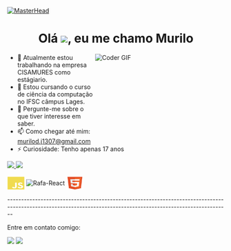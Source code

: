 [![MasterHead](https://firebasestorage.googleapis.com/v0/b/flexi-coding.appspot.com/o/dempgi7-520f8d5f-63d4-4453-8822-dbc149ae27f8.gif?alt=media&token=91c0c7b2-93c3-4029-b011-1a8703c5730d)](https://rishavchanda.io)
<h1 align="center">Olá <img src="https://media.giphy.com/media/hvRJCLFzcasrR4ia7z/giphy.gif" width="35">, eu me chamo Murilo</h1>

<img align="right" alt="Coder GIF" height=200 width=300 src="https://raw.githubusercontent.com/TheDudeThatCode/TheDudeThatCode/master/Assets/Developer.gif" />

- 🔭 Atualmente estou trabalhando na empresa CISAMURES como estágiario.  
- 🌱 Estou cursando o curso de ciência da computação no IFSC câmpus Lages.
- 💬 Pergunte-me sobre o que tiver interesse em saber.
- 📫 Como chegar até mim: murilod.j1307@gmail.com
- ⚡ Curiosidade: Tenho apenas 17 anos
<div>
    <a href="https://github.com/Murilodellajustina">
        <img height="150cm" src="https://github-readme-stats.vercel.app/api?username=Murilodellajustina&show_icons-true&theme-dark&include_all_commits=true&coun0t_private-true"/>
        <img right="150cm" src="https://github-readme-stats.vercel.app/api/top-langs/?username=Murilodellajustina&layout-compact&langs_count=168&theme-dark"/>
    </a>
  
</div>
<div style="display: inline_block"><br>
  <img align="center" alt="Rafa-Js" height="30" width="40" src="https://raw.githubusercontent.com/devicons/devicon/master/icons/javascript/javascript-plain.svg">
  <img align="center" alt="Rafa-React" height="30" width="40" src="https://cdn.jsdelivr.net/gh/devicons/devicon@latest/icons/canva/canva-original.svg">
  <img align="center" alt="Rafa-HTML" height="30" width="40" src="https://raw.githubusercontent.com/devicons/devicon/master/icons/html5/html5-original.svg">
        <p>--------------------------------------------------------------------------------------------------------------------------------------------------------------</p>
<div/>
<div>
    <p>Entre em contato comigo:</p>
  <a href = "mailto:murilod,j1307@gmail.com"><img src="https://img.shields.io/badge/-Gmail-%23333?style=for-the-badge&logo=gmail&logoColor=white" target="_blank"></a>
   <a href="https://instagram.com/murilodellajustina" target="_blank"><img src="https://img.shields.io/badge/-Instagram-%23E4405F?style=for-the-badge&logo=instagram&logoColor=white" target="_blank"></a>
</div>
<picture>
  <source media="(prefers-color-scheme: dark)" srcset="https://raw.githubusercontent.com/Murilodellajustina/Murilodellajustina/output/github-contribution-grid-snake-dark.svg">
  <source media="(prefers-color-scheme: light)" srcset="https://raw.githubusercontent.com/Murilodellajustina/Murilodellajustina/output/github-contribution-grid-snake.svg">
</picture>
